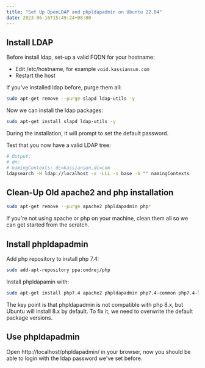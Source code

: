 ```yaml
---
title: "Set Up OpenLDAP and phpldapadmin on Ubuntu 22.04"
date: 2023-06-16T15:49:24+08:00
---
```


## Install LDAP

Before install ldap, set-up a valid FQDN for your hostname:

- Edit /etc/hostname, for example `void.kassiansun.com`
- Restart the host

If you've installed ldap before, purge them all:

```bash
sudo apt-get remove --purge slapd ldap-utils -y
```

Now we can install the ldap packages:

```bash
sudo apt-get install slapd ldap-utils -y
```

During the installation, it will prompt to set the default password.

Test that you now have a valid LDAP tree:

```bash
# Output:
# dn:
# namingContexts: dc=kassiansun,dc=com
ldapsearch -H ldap://localhost -x -LLL -s base -b "" namingContexts
```

## Clean-Up Old apache2 and php installation

```bash
sudo apt-get remove --purge apache2 phpldapadmin php*
```

If you're not using apache or php on your machine, clean them all so we can get started from the scratch.

## Install phpldapadmin

Add php repository to install php 7.4:

```bash
sudo add-apt-repository ppa:ondrej/php
```

Install phpldapamin with:

```bash
sudo apt-get install php7.4 apache2 phpldapadmin php7.4-common php7.4-ldap php7.4-xml
```

The key point is that phpldapadmin is not compatible with php 8.x, but Ubuntu will install 8.x by default. To fix it, we need to overwrite the default package versions.

## Use phpldapadmin

Open http://localhost/phpldapadmin/ in your browser, now you should be able to login with the ldap password we've set before.
